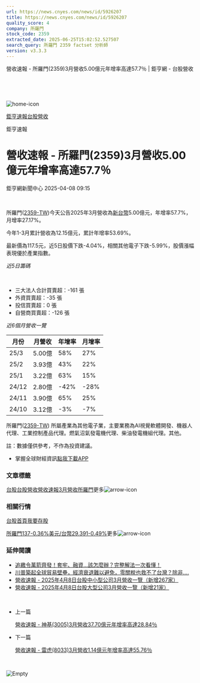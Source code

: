 ```yaml
---
url: https://news.cnyes.com/news/id/5926207
title: https://news.cnyes.com/news/id/5926207
quality_score: 4
company: 所羅門
stock_code: 2359
extracted_date: 2025-06-25T15:02:52.527507
search_query: 所羅門 2359 factset 分析師
version: v3.3.3
---
```


營收速報 - 所羅門(2359)3月營收5.00億元年增率高達57.7％ | 鉅亨網 - 台股營收

‌

‌

![home-icon](/assets/icons/breadCrumb/symbol-icon-home.svg)

[鉅亨速報](/news/cat/anue_live)[台股營收](/news/cat/tw_revenue)

鉅亨速報

# 營收速報 - 所羅門(2359)3月營收5.00億元年增率高達57.7％

鉅亨網新聞中心 2025-04-08 09:15

‌

所羅門([2359-TW](https://www.cnyes.com/twstock/2359))今天公告2025年3月營收為[新台幣](https://invest.cnyes.com/forex/detail/usdtwd)5.00億元，年增率57.7%，月增率27.17%。

今年1-3月累計營收為12.15億元，累計年增率53.69%。

最新價為117.5元，近5日股價下跌-4.04%，相關其他電子下跌-5.99%，股價漲幅表現優於產業指數。

*近5日籌碼*

‌

* 三大法人合計買賣超：-161 張
* 外資買賣超：-35 張
* 投信買賣超：0 張
* 自營商買賣超：-126 張

*近6個月營收一覽*

| 月份 | 月營收 | 年增率 | 月增率 |
| --- | --- | --- | --- |
| 25/3 | 5.00億 | 58% | 27% |
| 25/2 | 3.93億 | 43% | 22% |
| 25/1 | 3.22億 | 63% | 15% |
| 24/12 | 2.80億 | -42% | -28% |
| 24/11 | 3.90億 | 65% | 25% |
| 24/10 | 3.12億 | -3% | -7% |

所羅門([2359-TW](https://www.cnyes.com/twstock/2359)) 所屬產業為其他電子業，主要業務為AI視覺軟體開發、機器人代理、工業控制產品代理。燃氣沼氣發電機代理、柴油發電機組代理。其他。

註：數據僅供參考，不作為投資建議。

* 掌握全球財經資訊[點我下載APP](http://www.cnyes.com/app/?utm_source=mweb&utm_medium=HamMenuBanner&utm_campaign=fixed&utm_content=entr)

### 文章標籤

[台股](https://news.cnyes.com/tag/台股 "台股")[台股營收](https://news.cnyes.com/tag/台股營收 "台股營收")[營收速報](https://news.cnyes.com/tag/營收速報 "營收速報")[3月營收](https://news.cnyes.com/tag/3月營收 "3月營收")[所羅門](https://news.cnyes.com/tag/所羅門 "所羅門")更多![arrow-icon](/assets/icons/arrows/arrow-down.svg)

### 相關行情

[台股首頁](https://www.cnyes.com/twstock)[我要存股](https://supr.link/8OHaU)

[所羅門137-0.36%](https://www.cnyes.com/twstock/2359)[美元/台幣29.391-0.49%](https://invest.cnyes.com/forex/detail/USDTWD)更多![arrow-icon](/assets/icons/arrows/arrow-down.svg)

### 延伸閱讀

* [追繳令萬箭齊發！套牢、融資…該怎麼辦？完整解法一次看懂！](/news/id/5925875)
* [川普築起全球貿易壁壘，經濟衰退難以避免，零關稅也救不了台灣？除非....](/news/id/5925024)
* [營收速報 - 2025年4月8日台股中小型公司3月營收一覽（新增267家）](/news/id/5925824)
* [營收速報 - 2025年4月8日台股大型公司3月營收一覽（新增21家）](/news/id/5925823)

‌

* 上一篇

  [營收速報 - 神基(3005)3月營收37.70億元年增率高達28.84％](/news/id/5927627)
* 下一篇

  [營收速報 - 雷虎(8033)3月營收1.14億元年增率高達55.76％](/news/id/5925394)

‌

![Empty](/assets/icons/skeleton/empty-image.svg)

‌